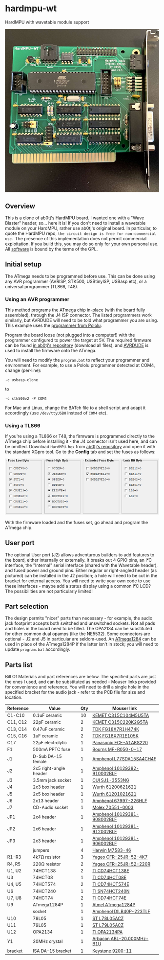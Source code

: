 # hardmpu-wt
 HardMPU with wavetable module support

![Assembled HardMPU](/img/assembled.jpg)

## Overview
This is a clone of ab0tj's HardMPU board. I wanted one with a "Wave Blaster" header, so... here it is! If you don't need to install a wavetable module on your HardMPU, rather use ab0tj's original board. In particular, to quote the HardMPU repo, `the circuit design is free for non-commercial use.` The presence of this implementation does not permit commercial exploitation. If you build this, you may do so only for your own personal use. All [software](https://github.com/ab0tj/HardMPU/) is bound by the terms of the GPL. 

## Initial setup
The ATmega needs to be programmed before use. This can be done using any AVR programmer (AVRISP, STK500, USBtinyISP, USBasp etc), or a universal programmer (TL866, T48).

### Using an AVR programmer
This method programs the ATmega chip in-place (with the board fully assembled), through the J4 ISP connector. The listed programmers work similarly, but AVRDUDE will need to be told what programmer you are using. This example uses the [programmer from Pololu](https://www.pololu.com/product/3172).

Program the board loose (not plugged into a computer!) with the programmer configured to power the target at 5V. The required firmware can be found [in ab0tj's repository](https://github.com/ab0tj/HardMPU/tree/master/bin) (download all files), and [AVRDUDE](https://github.com/avrdudes/avrdude/) is used to install the firmware onto the ATmega.

You will need to modify the `program.bat` to reflect your programmer and environment. For example, to use a Pololu programmer detected at COM4, change (per-line):
```
-c usbasp-clone
```
to
```
-c stk500v2 -P COM4
```
For Mac and Linux, change the BATch file to a shell script and adapt it accordingly (use `/dev/ttyUSB0` instead of `COM4` etc).

### Using a TL866
If you're using a TL866 or T48, the firmware is programmed directly to the ATmega chip before installing it - the J4 connector isn't used here, and can be omitted. Download `HardMPU.hex` from [ab0tj's repository](https://github.com/ab0tj/HardMPU/tree/master/bin) and open it with the standard XGpro tool. Go to the **Config** tab and set the fuses as follows:

![ATmega1284 fuse config](/img/fuses.png)

With the firmware loaded and the fuses set, go ahead and program the ATmega chip.

## User port
The optional User port (J2) allows adventurous builders to add features to the board, either internally or externally. It breaks out 4 GPIO pins, an I²C interface, the "Internal" serial interface (shared with the Wavetable header), and fused power and ground pins. Either regular or right-angled header (as pictured) can be installed in the J2 position; a hole will need to be cut in the bracket for external access. You will need to write your own code to use these interfaces - maybe add a status display using a common I²C LCD? The possibilities are not particularly limited!

## Part selection
The design permits "nicer" parts than necessary - for example, the audio jack footprint accepts both switched and unswitched sockets. Not all pads and holes in the board need to be filled. The OPA2134 can be substituted for other common dual opamps (like the NE5532). Some connectors are optional - J2 and J5 in particular are seldom-used. An [ATmega1284](https://www.mouser.com/ProductDetail/556-ATMEGA1284-PU) can be used in place of the ATmega1284P if the latter isn't in stock; you will need to update `program.bat` accordingly.

## Parts list
Bill Of Materials and part references are below. The specified parts are just the ones I used, and can be substituted as needed - Mouser links provided for convenience and reference. You will need to drill a single hole in the specified bracket for the audio jack - refer to the PCB file for size and location.

| Reference | Value | Qty | Mouser link |
| --------- | ----- | --- | ----------- |
| C1-C10 | 0.1uF ceramic | 10 | [KEMET C315C104M5U5TA](https://www.mouser.com/ProductDetail/80-C315C104M5U-TR) |
| C11, C12 | 22pF ceramic | 2 | [KEMET C315C220K2G5TA](https://www.mouser.com/ProductDetail/80-C315C220K2G) |
| C13, C14 | 0.47uF ceramic | 2 | [TDK FG18X7R1H474K](https://www.mouser.com/ProductDetail/810-FG18X7R1H474KRT0) |
| C15, C16 | 1uF ceramic | 2 | [TDK FG18X7R1E105K](https://www.mouser.com/ProductDetail/810-FG18X7R1E105KRT0) |
| C17 | 22μF electrolytic | 1 | [Panasonic ECE-A1AKS220](https://www.mouser.com/ProductDetail/667-ECE-A1AKS220) |
| F1 | 500mA PPTC fuse | 1 | [Bourns MF-R050-0-17](https://www.mouser.com/ProductDetail/652-MF-R050-0-17) |
| J1 | D-Sub DA-15 female | 1 | [Amphenol L77SDA15SA4CH4F](https://www.mouser.com/ProductDetail/523-L77SDA15SA4CH4F) |
| J2 | 2x5 right-angle header | 1 | [Amphenol 10129382-910002BLF](https://www.mouser.com/ProductDetail/649-1012938291002BLF) |
| J3 | 3.5mm jack socket | 1 | [CUI SJ1-3553NG](https://www.mouser.com/ProductDetail/490-SJ1-3553NG) |
| J4 | 2x3 box header | 1 | [Wurth 61200621621](https://www.mouser.com/ProductDetail/710-61200621621) |
| J5 | 2x5 box header | 1 | [Wurth 61201021621](https://www.mouser.com/ProductDetail/710-61201021621) |
| J6 | 2x13 header | 1 | [Amphenol 67997-226HLF](https://www.mouser.com/ProductDetail/649-67997-226HLF) |
| J7 | CD-Audio socket | 1 | [Molex 70551-0003](https://www.mouser.com/ProductDetail/538-70551-0003) |
| JP1 | 2x4 header | 1 | [Amphenol 10129381-908002BLF](https://www.mouser.com/ProductDetail/649-1012938190802BLF) |
| JP2 | 2x6 header | 1 | [Amphenol 10129381-912002BLF](https://www.mouser.com/ProductDetail/649-1012938191202BLF) |
| JP3 | 2x3 header | 1 | [Amphenol 10129381-906002BLF](https://www.mouser.com/ProductDetail/649-1012938190602BLF) |
| | jumpers | 4 | [Harwin M7583-46](https://www.mouser.com/ProductDetail/855-M7583-46)
| R1-R3 | 4k7Ω resistor | 3 | [Yageo CFR-25JR-52-4K7](https://www.mouser.com/ProductDetail/603-CFR-25JR-524K7) |
| R4, R5 | 220Ω resistor | 2 | [Yageo CFR-25JR-52-220R](https://www.mouser.com/ProductDetail/603-CFR-25JR-52220R) |
| U1, U2 | 74HCT138 | 2 | [TI CD74HCT138E](https://www.mouser.com/ProductDetail/595-CD74HCT138E) |
| U3 | 74HCT08 | 1 | [TI CD74HCT08E](https://www.mouser.com/ProductDetail/595-CD74HCT08E) |
| U4, U5 | 74HCT574 | 2 | [TI CD74HCT574E](https://www.mouser.com/ProductDetail/595-CD74HCT574E) |
| U6 | 74HCT240 | 1 | [TI SN74HCT240N](https://www.mouser.com/ProductDetail/595-SN74HCT240N) |
| U7, U8 | 74HCT74 | 2 | [TI CD74HCT74E](https://www.mouser.com/ProductDetail/595-CD74HCT74E) |
| U9 | ATmega1284P | 1 | [Atmel ATmega1284P](https://www.mouser.com/ProductDetail/556-ATMEGA1284P-PU) |
| | socket | 1 | [Amphenol DILB40P-223TLF](https://www.mouser.com/ProductDetail/649-DILB40P223TLF) |
| U10 | 78L05 | 1 | [ST L78L05ACZ](https://www.mouser.com/ProductDetail/511-L78L05ACZ) |
| U11 | 79L05 | 1 | [ST L79L05ACZ](https://www.mouser.com/ProductDetail/511-L79L05ACZ) |
| U12 | OPA2134 | 1 | [TI OPA2134PA](https://www.mouser.com/ProductDetail/595-OPA2134PA) |
| Y1 | 20MHz crystal | 1 | [Arbacon ABL-20.000MHz-B1U](https://www.mouser.com/ProductDetail/815-ABL-20-B1U) |
| bracket | ISA DA-15 bracket | 1 | [Keystone 9200-11](https://www.mouser.com/ProductDetail/534-9200-11) |